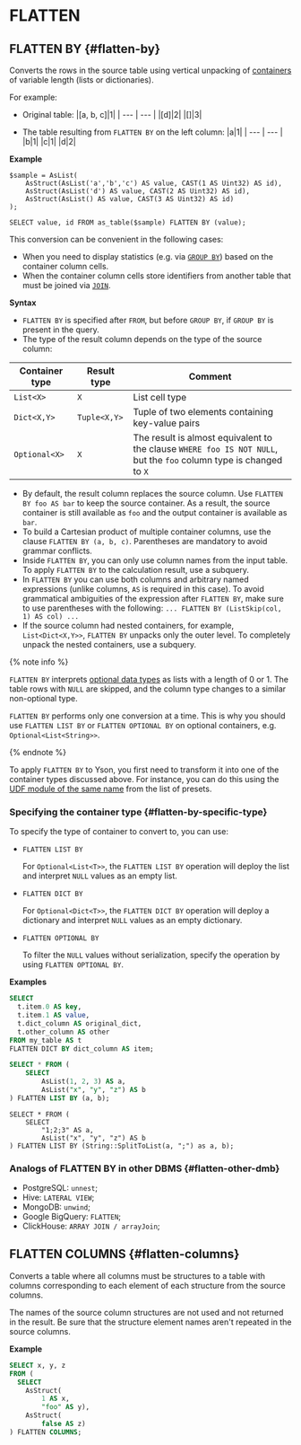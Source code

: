 
# FLATTEN

## FLATTEN BY {#flatten-by}

Converts the rows in the source table using vertical unpacking of [containers](../types/containers.md) of variable length (lists or dictionaries).

For example:

* Original table:
   |[a, b, c]|1|
   | --- | --- |
   |[d]|2|
   |[]|3|

* The table resulting from `FLATTEN BY` on the left column:
   |a|1|
   | --- | --- |
   |b|1|
   |c|1|
   |d|2|


**Example**
```(sql)
$sample = AsList(
    AsStruct(AsList('a','b','c') AS value, CAST(1 AS Uint32) AS id),
    AsStruct(AsList('d') AS value, CAST(2 AS Uint32) AS id),
    AsStruct(AsList() AS value, CAST(3 AS Uint32) AS id)
);

SELECT value, id FROM as_table($sample) FLATTEN BY (value);
```

This conversion can be convenient in the following cases:
* When you need to display statistics (e.g. via [`GROUP BY`](group_by.md)) based on the container column cells.
* When the container column cells store identifiers from another table that must be joined via [`JOIN`](join.md).

**Syntax**

* `FLATTEN BY` is specified after `FROM`, but before `GROUP BY`, if `GROUP BY` is present in the query.
* The type of the result column depends on the type of the source column:

| Container type | Result type | Comment |
| --- | --- | --- |
| `List<X>` | `X` | List cell type |
| `Dict<X,Y>` | `Tuple<X,Y>` | Tuple of two elements containing key-value pairs |
| `Optional<X>` | `X` | The result is almost equivalent to the clause `WHERE foo IS NOT NULL`, but the `foo` column type is changed to `X` |

* By default, the result column replaces the source column. Use `FLATTEN BY foo AS bar` to keep the source container. As a result, the source container is still available as `foo` and the output container is available as `bar`.
* To build a Cartesian product of multiple container columns, use the clause `FLATTEN BY (a, b, c)`. Parentheses are mandatory to avoid grammar conflicts.
* Inside `FLATTEN BY`, you can only use column names from the input table. To apply `FLATTEN BY` to the calculation result, use a subquery.
* In `FLATTEN BY` you can use both columns and arbitrary named expressions (unlike columns, `AS` is required in this case). To avoid grammatical ambiguities of the expression after `FLATTEN BY`, make sure to use parentheses with the following: `... FLATTEN BY (ListSkip(col, 1) AS col) ...`
* If the source column had nested containers, for example, `List<Dict<X,Y>>`, `FLATTEN BY` unpacks only the outer level. To completely unpack the nested containers, use a subquery.

{% note info %}

`FLATTEN BY` interprets [optional data types](../types/optional.md) as lists with a length of 0 or 1. The table rows with `NULL` are skipped, and the column type changes to a similar non-optional type.

`FLATTEN BY` performs only one conversion at a time. This is why you should use `FLATTEN LIST BY` or `FLATTEN OPTIONAL BY` on optional containers, e.g. `Optional<List<String>>`.

{% endnote %}

To apply `FLATTEN BY` to Yson, you first need to transform it into one of the container types discussed above. For instance, you can do this using the [UDF module of the same name](../udf/list/yson.md) from the list of presets.


### Specifying the container type {#flatten-by-specific-type}

To specify the type of container to convert to, you can use:

* `FLATTEN LIST BY`

   For `Optional<List<T>>`, the `FLATTEN LIST BY` operation will deploy the list and interpret `NULL` values as an empty list.
* `FLATTEN DICT BY`

   For `Optional<Dict<T>>`, the `FLATTEN DICT BY` operation will deploy a dictionary and interpret `NULL` values as an empty dictionary.
* `FLATTEN OPTIONAL BY`

   To filter the `NULL` values without serialization, specify the operation by using `FLATTEN OPTIONAL BY`.

**Examples**

```sql
SELECT
  t.item.0 AS key,
  t.item.1 AS value,
  t.dict_column AS original_dict,
  t.other_column AS other
FROM my_table AS t
FLATTEN DICT BY dict_column AS item;
```

```sql
SELECT * FROM (
    SELECT
        AsList(1, 2, 3) AS a,
        AsList("x", "y", "z") AS b
) FLATTEN LIST BY (a, b);
```

```yql
SELECT * FROM (
    SELECT
        "1;2;3" AS a,
        AsList("x", "y", "z") AS b
) FLATTEN LIST BY (String::SplitToList(a, ";") as a, b);
```



### Analogs of FLATTEN BY in other DBMS {#flatten-other-dmb}

* PostgreSQL: `unnest`;
* Hive: `LATERAL VIEW`;
* MongoDB: `unwind`;
* Google BigQuery: `FLATTEN`;
* ClickHouse: `ARRAY JOIN / arrayJoin`;






## FLATTEN COLUMNS {#flatten-columns}

Converts a table where all columns must be structures to a table with columns corresponding to each element of each structure from the source columns.

The names of the source column structures are not used and not returned in the result. Be sure that the structure element names aren't repeated in the source columns.

**Example**

```sql
SELECT x, y, z
FROM (
  SELECT
    AsStruct(
        1 AS x,
        "foo" AS y),
    AsStruct(
        false AS z)
) FLATTEN COLUMNS;
```
